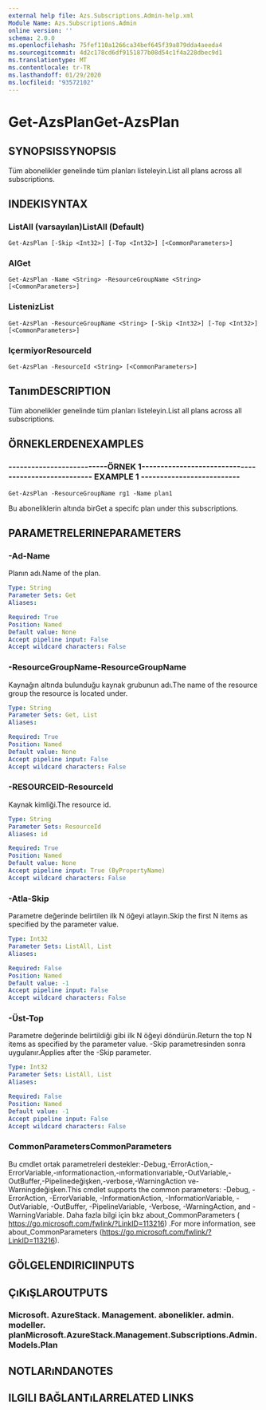 ```yaml
---
external help file: Azs.Subscriptions.Admin-help.xml
Module Name: Azs.Subscriptions.Admin
online version: ''
schema: 2.0.0
ms.openlocfilehash: 75fef110a1266ca34bef645f39a879dda4aeeda4
ms.sourcegitcommit: 4d2c178cd6df9151877b08d54c1f4a228dbec9d1
ms.translationtype: MT
ms.contentlocale: tr-TR
ms.lasthandoff: 01/29/2020
ms.locfileid: "93572102"
---
```

# <span data-ttu-id="ef142-101">Get-AzsPlan</span><span class="sxs-lookup"><span data-stu-id="ef142-101">Get-AzsPlan</span></span>

## <span data-ttu-id="ef142-102">SYNOPSIS</span><span class="sxs-lookup"><span data-stu-id="ef142-102">SYNOPSIS</span></span>
<span data-ttu-id="ef142-103">Tüm abonelikler genelinde tüm planları listeleyin.</span><span class="sxs-lookup"><span data-stu-id="ef142-103">List all plans across all subscriptions.</span></span>

## <span data-ttu-id="ef142-104">INDEKI</span><span class="sxs-lookup"><span data-stu-id="ef142-104">SYNTAX</span></span>

### <span data-ttu-id="ef142-105">ListAll (varsayılan)</span><span class="sxs-lookup"><span data-stu-id="ef142-105">ListAll (Default)</span></span>
```
Get-AzsPlan [-Skip <Int32>] [-Top <Int32>] [<CommonParameters>]
```

### <span data-ttu-id="ef142-106">Al</span><span class="sxs-lookup"><span data-stu-id="ef142-106">Get</span></span>
```
Get-AzsPlan -Name <String> -ResourceGroupName <String> [<CommonParameters>]
```

### <span data-ttu-id="ef142-107">Listeniz</span><span class="sxs-lookup"><span data-stu-id="ef142-107">List</span></span>
```
Get-AzsPlan -ResourceGroupName <String> [-Skip <Int32>] [-Top <Int32>] [<CommonParameters>]
```

### <span data-ttu-id="ef142-108">Içermiyor</span><span class="sxs-lookup"><span data-stu-id="ef142-108">ResourceId</span></span>
```
Get-AzsPlan -ResourceId <String> [<CommonParameters>]
```

## <span data-ttu-id="ef142-109">Tanım</span><span class="sxs-lookup"><span data-stu-id="ef142-109">DESCRIPTION</span></span>
<span data-ttu-id="ef142-110">Tüm abonelikler genelinde tüm planları listeleyin.</span><span class="sxs-lookup"><span data-stu-id="ef142-110">List all plans across all subscriptions.</span></span>

## <span data-ttu-id="ef142-111">ÖRNEKLERDEN</span><span class="sxs-lookup"><span data-stu-id="ef142-111">EXAMPLES</span></span>

### <span data-ttu-id="ef142-112">--------------------------ÖRNEK 1--------------------------</span><span class="sxs-lookup"><span data-stu-id="ef142-112">-------------------------- EXAMPLE 1 --------------------------</span></span>
```
Get-AzsPlan -ResourceGroupName rg1 -Name plan1
```

<span data-ttu-id="ef142-113">Bu aboneliklerin altında bir</span><span class="sxs-lookup"><span data-stu-id="ef142-113">Get a specifc plan under this subscriptions.</span></span>

## <span data-ttu-id="ef142-114">PARAMETRELERINE</span><span class="sxs-lookup"><span data-stu-id="ef142-114">PARAMETERS</span></span>

### <span data-ttu-id="ef142-115">-Ad</span><span class="sxs-lookup"><span data-stu-id="ef142-115">-Name</span></span>
<span data-ttu-id="ef142-116">Planın adı.</span><span class="sxs-lookup"><span data-stu-id="ef142-116">Name of the plan.</span></span>

```yaml
Type: String
Parameter Sets: Get
Aliases: 

Required: True
Position: Named
Default value: None
Accept pipeline input: False
Accept wildcard characters: False
```

### <span data-ttu-id="ef142-117">-ResourceGroupName</span><span class="sxs-lookup"><span data-stu-id="ef142-117">-ResourceGroupName</span></span>
<span data-ttu-id="ef142-118">Kaynağın altında bulunduğu kaynak grubunun adı.</span><span class="sxs-lookup"><span data-stu-id="ef142-118">The name of the resource group the resource is located under.</span></span>

```yaml
Type: String
Parameter Sets: Get, List
Aliases: 

Required: True
Position: Named
Default value: None
Accept pipeline input: False
Accept wildcard characters: False
```

### <span data-ttu-id="ef142-119">-RESOURCEID</span><span class="sxs-lookup"><span data-stu-id="ef142-119">-ResourceId</span></span>
<span data-ttu-id="ef142-120">Kaynak kimliği.</span><span class="sxs-lookup"><span data-stu-id="ef142-120">The resource id.</span></span>

```yaml
Type: String
Parameter Sets: ResourceId
Aliases: id

Required: True
Position: Named
Default value: None
Accept pipeline input: True (ByPropertyName)
Accept wildcard characters: False
```

### <span data-ttu-id="ef142-121">-Atla</span><span class="sxs-lookup"><span data-stu-id="ef142-121">-Skip</span></span>
<span data-ttu-id="ef142-122">Parametre değerinde belirtilen ilk N öğeyi atlayın.</span><span class="sxs-lookup"><span data-stu-id="ef142-122">Skip the first N items as specified by the parameter value.</span></span>

```yaml
Type: Int32
Parameter Sets: ListAll, List
Aliases: 

Required: False
Position: Named
Default value: -1
Accept pipeline input: False
Accept wildcard characters: False
```

### <span data-ttu-id="ef142-123">-Üst</span><span class="sxs-lookup"><span data-stu-id="ef142-123">-Top</span></span>
<span data-ttu-id="ef142-124">Parametre değerinde belirtildiği gibi ilk N öğeyi döndürün.</span><span class="sxs-lookup"><span data-stu-id="ef142-124">Return the top N items as specified by the parameter value.</span></span>
<span data-ttu-id="ef142-125">-Skip parametresinden sonra uygulanır.</span><span class="sxs-lookup"><span data-stu-id="ef142-125">Applies after the -Skip parameter.</span></span>

```yaml
Type: Int32
Parameter Sets: ListAll, List
Aliases: 

Required: False
Position: Named
Default value: -1
Accept pipeline input: False
Accept wildcard characters: False
```

### <span data-ttu-id="ef142-126">CommonParameters</span><span class="sxs-lookup"><span data-stu-id="ef142-126">CommonParameters</span></span>
<span data-ttu-id="ef142-127">Bu cmdlet ortak parametreleri destekler:-Debug,-ErrorAction,-ErrorVariable,-ınformationaction,-ınformationvariable,-OutVariable,-OutBuffer,-Pipelinedeğişken,-verbose,-WarningAction ve-Warningdeğişken.</span><span class="sxs-lookup"><span data-stu-id="ef142-127">This cmdlet supports the common parameters: -Debug, -ErrorAction, -ErrorVariable, -InformationAction, -InformationVariable, -OutVariable, -OutBuffer, -PipelineVariable, -Verbose, -WarningAction, and -WarningVariable.</span></span> <span data-ttu-id="ef142-128">Daha fazla bilgi için bkz about_CommonParameters ( https://go.microsoft.com/fwlink/?LinkID=113216) .</span><span class="sxs-lookup"><span data-stu-id="ef142-128">For more information, see about_CommonParameters (https://go.microsoft.com/fwlink/?LinkID=113216).</span></span>

## <span data-ttu-id="ef142-129">GÖLGELENDIRICI</span><span class="sxs-lookup"><span data-stu-id="ef142-129">INPUTS</span></span>

## <span data-ttu-id="ef142-130">ÇıKıŞLAR</span><span class="sxs-lookup"><span data-stu-id="ef142-130">OUTPUTS</span></span>

### <span data-ttu-id="ef142-131">Microsoft. AzureStack. Management. abonelikler. admin. modeller. plan</span><span class="sxs-lookup"><span data-stu-id="ef142-131">Microsoft.AzureStack.Management.Subscriptions.Admin.Models.Plan</span></span>

## <span data-ttu-id="ef142-132">NOTLARıNDA</span><span class="sxs-lookup"><span data-stu-id="ef142-132">NOTES</span></span>

## <span data-ttu-id="ef142-133">ILGILI BAĞLANTıLAR</span><span class="sxs-lookup"><span data-stu-id="ef142-133">RELATED LINKS</span></span>


